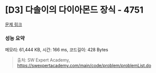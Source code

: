 # [D3] 다솔이의 다이아몬드 장식 - 4751 

[문제 링크](https://swexpertacademy.com/main/code/problem/problemDetail.do?contestProbId=AWSNw5jKzwMDFAUr) 

### 성능 요약

메모리: 61,444 KB, 시간: 166 ms, 코드길이: 428 Bytes



> 출처: SW Expert Academy, https://swexpertacademy.com/main/code/problem/problemList.do